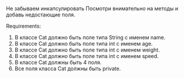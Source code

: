 Не забываем инкапсулировать
Посмотри внимательно на методы и добавь недостающие поля.


Requirements:
1. В классе Cat должно быть поле типа String с именем name.
2. В классе Cat должно быть поле типа int с именем age.
3. В классе Cat должно быть поле типа int с именем weight.
4. В классе Cat должно быть поле типа int с именем speed.
5. В классе Cat должны быть 4 поля.
6. Все поля класса Cat должны быть private.
